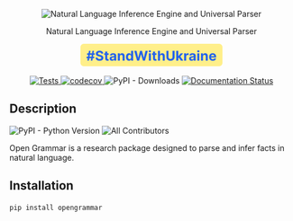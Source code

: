<p align="center" style="text-align: center">
  <picture>
  <source media="(prefers-color-scheme: dark)" srcset="https://i.imgur.com/i2NhVg1.png">
  <source media="(prefers-color-scheme: light)" srcset="https://i.imgur.com/9GZNe7m.png">
  <img alt="Natural Language Inference Engine and Universal Parser" src="https://i.imgur.com/Epg03zu.png">
</picture>
</p>

<p align="center" style="text-align: center">
    Natural Language Inference Engine and Universal Parser
</p>

<p align="center" style="text-align: center">
    <a href="https://stand-with-ukraine.pp.ua">
        <img
            src="https://raw.githubusercontent.com/vshymanskyy/StandWithUkraine/main/badges/StandWithUkraine.svg"
            alt="Stand With Ukraine"
        />
    </a>
</p>

<p align="center" style="text-align: center">
    <a
        href="https://github.com/OpenDebates/OpenGrammar/actions/workflows/main.yml">
            <img
                src="https://github.com/OpenDebates/OpenGrammar/actions/workflows/main.yml/badge.svg"
                alt="Tests"
    />
    </a>
    <a
        href="https://codecov.io/gh/OpenDebates/OpenGrammar">
            <img
                src="https://codecov.io/gh/OpenDebates/OpenGrammar/branch/main/graph/badge.svg?token=Ep07QEelsi"
                alt="codecov" />
    </a>
    <img src="https://img.shields.io/pypi/dm/opengrammar"
        alt="PyPI - Downloads"
    />
    <a
        href="https://opengrammar.rtfd.io/en/latest/?badge=latest">
            <img
                src="https://readthedocs.org/projects/opengrammar/badge/?version=latest"
                    alt="Documentation Status"
            />
    </a>
</p>

## Description

![PyPI - Python Version](https://img.shields.io/pypi/pyversions/opengrammar)
![All Contributors](https://img.shields.io/badge/all_contributors-1-orange.svg?style=flat-square)

Open Grammar is a research package designed to parse and infer facts in natural language. 

## Installation
```shell
pip install opengrammar
```
